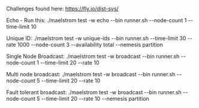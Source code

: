 Challenges found here: https://fly.io/dist-sys/

Echo - Run this:
./maelstrom test -w echo --bin runner.sh --node-count 1 --time-limit 10

Unique ID:
./maelstrom test -w unique-ids --bin runner.sh --time-limit 30 --rate 1000 --node-count 3 --availability total --nemesis partition

Single Node Broadcast:
./maelstrom test -w broadcast --bin runner.sh --node-count 1 --time-limit 20 --rate 10

Multi node broadcast:
./maelstrom test -w broadcast --bin runner.sh --node-count 5 --time-limit 20 --rate 10

Fault tolerant broadcast:
./maelstrom test -w broadcast --bin runner.sh --node-count 5 --time-limit 20 --rate 10 --nemesis partition
